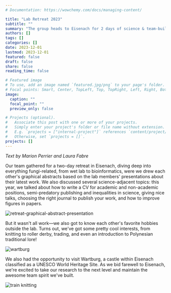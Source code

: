 ```yaml
---
# Documentation: https://wowchemy.com/docs/managing-content/

title: "Lab Retreat 2023"
subtitle: ""
summary: "The group heads to Eisenach for 2 days of science & team-building"
authors: []
tags: []
categories: []
date: 2023-12-01
lastmod: 2023-12-01
featured: false
draft: false
share: false
reading_time: false

# Featured image
# To use, add an image named `featured.jpg/png` to your page's folder.
# Focal points: Smart, Center, TopLeft, Top, TopRight, Left, Right, BottomLeft, Bottom, BottomRight.
image:
  caption: ""
  focal_point: ""
  preview_only: false

# Projects (optional).
#   Associate this post with one or more of your projects.
#   Simply enter your project's folder or file name without extension.
#   E.g. `projects = ["internal-project"]` references `content/project/deep-learning/index.md`.
#   Otherwise, set `projects = []`.
projects: []
---
```


*Text by Marion Perrier and Laura Fabre*

Our team gathered for a two-day retreat in Eisenach, diving deep into everything fungi-related, from wet lab to bioinformatics, were we drew each other's graphical abstracts based on the lab members' presentations about their latest work. We also discussed several science-adjacent topics: this year, we talked about how to write a CV for academic and non-academic positions, semi-predatory publishing and inequalities in science, giving nice talks, choosing the right journal to publish your work, and how to improve figures in papers.

![retreat-graphical-abstract-presentation](retreat_2023_graphical_abstract.jpeg "")

But it wasn't all work—we also got to know each other's favorite hobbies outside the lab. Turns out, we've got some pretty cool interests, from knitting to roller derby, trading, and even an introduction to Polynesian traditional lore!

![wartburg](retreat_2023_wartburg.jpg "")

We also had the opportunity to visit Wartburg, a castle within Eisenach classified as a UNESCO World Heritage Site.
As we bid farewell to Eisenach, we're excited to take our research to the next level and maintain the awesome team spirit we've built.

![train knitting](retreat_2023_knitting.jpg "")